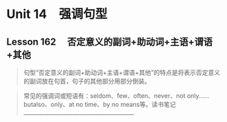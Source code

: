 ﻿ # Unit 14　强调句型
 ## Lesson 162　    否定意义的副词+助动词+主语+谓语+其他
 
> 句型“否定意义的副词+助动词+主语+谓语+其他”的特点是将表示否定意义的副词放在句首，句子的其他部分用部分倒装。

> 常见的强调词或短语有：seldom、few、often、never、not only……butalso、only、at no time、by no means等。读书笔记________________________________________


 